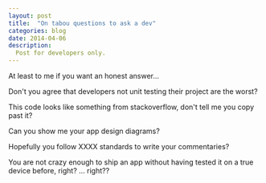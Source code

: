 ```yaml
---
layout: post
title:  "On tabou questions to ask a dev"
categories: blog
date: 2014-04-06
description:
  Post for developers only.
---
```


At least to me if you want an honest answer...

Don't you agree that developers not unit testing their project are the worst?

This code looks like something from stackoverflow, don't tell me you copy past it?

Can you show me your app design diagrams?

Hopefully you follow XXXX standards to write your commentaries?

You are not crazy enough to ship an app without having tested it on a true device before, right? ... right?? 